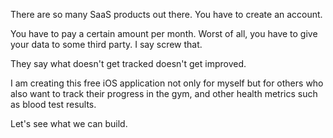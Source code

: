 There are so many SaaS products out there. You have to create an account. 

You have to pay a certain amount per month. Worst of all, you have to give your data to some third party. I say screw that. 

They say what doesn't get tracked doesn't get improved. 

I am creating this free iOS application not only for myself but for others who also want to track their progress in the gym, and other health metrics 
such as blood test results. 

Let's see what we can build. 
